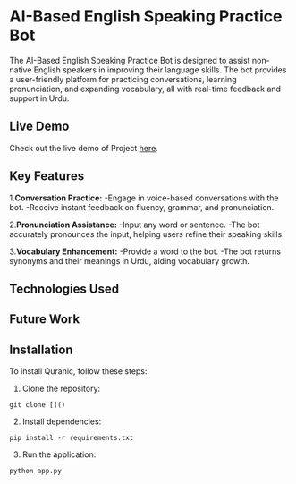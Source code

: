 # AI-Based English Speaking Practice Bot

The AI-Based English Speaking Practice Bot is designed to assist non-native English speakers in improving their language skills. The bot provides a user-friendly platform for practicing conversations, learning pronunciation, and expanding vocabulary, all with real-time feedback and support in Urdu.

## Live Demo

Check out the live demo of Project [here]().

## Key Features

1.**Conversation Practice:** 
-Engage in voice-based conversations with the bot. 
-Receive instant feedback on fluency, grammar, and pronunciation.

2.**Pronunciation Assistance:**
-Input any word or sentence.
-The bot accurately pronounces the input, helping users refine their speaking skills.

3.**Vocabulary Enhancement:**
-Provide a word to the bot.
-The bot returns synonyms and their meanings in Urdu, aiding vocabulary growth.

## Technologies Used

## Future Work

## Installation

To install Quranic, follow these steps:

1. Clone the repository:

```
git clone []()
```

2. Install dependencies:

```
pip install -r requirements.txt
```

3. Run the application:

```
python app.py
```



